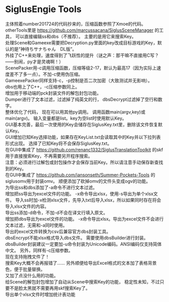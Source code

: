 # SiglusEngie Tools

主体照着number201724的代码抄来的，压缩函数参照了Xmoe的代码。  
otherTools里是 https://github.com/marcussacana/SiglusSceneManager 的工具，
可以直接编辑ss和dbs（不推荐）。
主要的是用它来搜索Key。  
处理Scene和Gameexe需要把Decryption.py里面的key改成目标游戏的Key，默认的是“神待ちサナちゃん　DL版”。  
外挂了C++来处理，速度得到了飞跃性的提升（谜之声：那干嘛不直接用C写？——别闹，py才是灵魂啊！）  
ScenePacker用-c调用压缩函数，压缩等级2-17，默认为最高17（因为实际上速度差不了多一点）。不加-c使用伪压缩。  
GameexePacker同样支持-c，-p控制是否二次加密（大致测试并无影响）。  
dbs也用上了C++，-c压缩参数同上。  
增加用于移动端的pck封装文件的解包封包功能。  
Dumper进行了文本过滤，过滤掉了纯英文的行，
dbsDecrypt过滤掉了空行和数字。  
整体优化了代码， 现在可以用其他py调用。
调用函数main(argv,key)或main(argv)。
输入变量都是list。key为空list时使用默认Key。  
GUI基本完善，最后一次使用的Key会储存在SiglusKey.txt里，删除该文件恢复默认Key。  
GUI增加已知Key选择功能，如果存在KeyList.txt会读取其中的Key并以下拉列表形式出现。
选择了已知Key将不会保存SiglusKey.txt。  
在GUI中集成了 https://github.com/renanc1332/SiglusTranslationToolkit 的skf用于直接搜索Key，不再需要另开程序搜索。  
注意：必须进行过解包或封包操作才会保存当前Key。所以请注意手动保存新查找到的Key。  
在GUI中集成了 https://github.com/jansonseth/Summer-Pockets-Tools 的siglusomv用于封装omv。
顺便添加了砍掉omv的文件头变成ogv的功能。  
为导出ss和dbs添加了-a命令不进行文本过滤。  
增加把ss导出为excel文件的功能。
-x命令导出xlsx，使用-s导出为单个xlsx文件。
导入ss时加-x检测xlsx文件，先导入txt后导入xlsx，所以如果同时存在将会导入xlsx文件的内容。  
导出ss添加-d命令，不加-d不会在译文行填入原文。  
增加把dbs导出为excel文件的功能。
-x命令导出xlsx。导出为excel文件不会进行文本过滤，无需和-a同时使用。  
导出的excel文件转换为csv后兼容官方dbs封装工具。  
dbsEncrypt不能xlsx格式导入dbs文件。
需要使用dbsBuilder进行封装。  
dbsBuilder封装建议一定要加-u命令封装为Unicode编码。ANSI编码仅支持简体中文。
另外，同样有-c压缩参数。  
现在支持拖拽文件了！  
搜索Key大概不会再报错了……
另外顺便给导出Excel格式的文本加了表格背景色，便于批量替换。  
又加了点没什么用的功能。  
给Scene的解包封包增加了自动从Scene中搜索Key的功能，
稳定性未知，不过只要不是脸太黑就不需要再用skf搜索Key了。  
导出单个xlsx文件时增加统计表功能  
